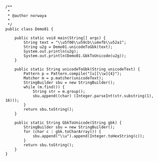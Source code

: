 	/**
	 * 
	 * @author norwaya	
 	 *
	 */
	public class Demo01 {
	
		public static void main(String[] args) {
			String text = "\\u5f00\\u59cb\\u4efb\\u52a1";
			String u2g = Demo01.unicodeToGbk(text);
			System.out.println(u2g);
			System.out.println(Demo01.GbkToUnicode(u2g));
		}

		public static String unicodeToGbk(String unicodeText) {
			Pattern p = Pattern.compile("[u][\\w]{4}");
			Matcher m = p.matcher(unicodeText);
			StringBuilder sbu = new StringBuilder();
			while (m.find()) {
				String str = m.group();
				sbu.append((char) (Integer.parseInt(str.substring(1), 16)));
			}
			return sbu.toString();
		}

		public static String GbkToUnicode(String gbk) {
			StringBuilder sbu = new StringBuilder();
			for (char c : gbk.toCharArray()) {
				sbu.append("\\u").append(Integer.toHexString(c));
			}
			return sbu.toString();
		}
	}
